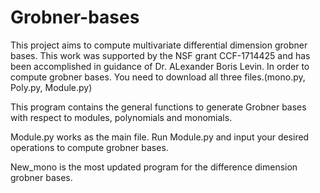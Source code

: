 # Grobner-bases
This project aims to compute multivariate differential dimension grobner bases.
This work was supported by the NSF grant CCF-1714425 and has been accomplished in guidance of Dr. ALexander Boris Levin.
In order to compute grobner bases. 
You need to download all three files.(mono.py, Poly.py, Module.py)

This program contains the general functions to generate Grobner bases
with respect to modules, polynomials and monomials.

Module.py works as the main file.
Run Module.py and input your desired operations to compute grobner bases.

New_mono is the most updated program for the difference dimension grobner bases.

